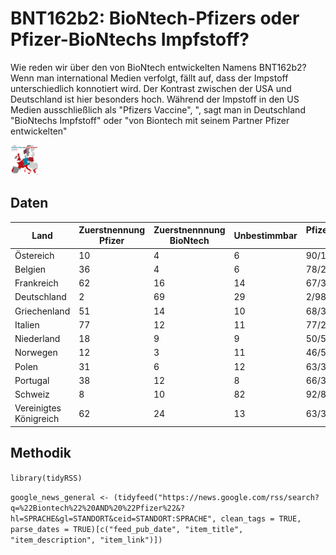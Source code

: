 # BNT162b2: BioNtech-Pfizers oder Pfizer-BioNtechs Impfstoff?

Wie reden wir über den von BioNtech entwickelten Namens BNT162b2?
Wenn man international Medien verfolgt, fällt auf, dass der Impstoff unterschiedlich konnotiert wird. Der Kontrast zwischen der USA und Deutschland ist hier besonders hoch.
Während der Impstoff in den US Medien ausschließlich als "Pfizers Vaccine", ", sagt man in Deutschland "BioNtechs Impfstoff" oder "von Biontech mit seinem Partner Pfizer entwickelten"

<img src="https://github.com/konradrs/Biontech-Pfizer-Name/blob/main/map.png?raw=true" width="48">

## Daten
 
| Land | Zuerstnennung Pfizer | Zuerstnennnung BioNtech | Unbestimmbar |Pfizer/BioNtech in %
| ---         |     ---      |     ---      |     ---      |     ---      |
|Östereich|10|4|6|90/10
|Belgien|36|4|6|78/22
|Frankreich|62|16|14|67/33
|Deutschland|2|69|29|2/98
|Griechenland|51|14|10|68/32
|Italien|77|12|11|77/23
|Niederland|18|9|9|50/50
|Norwegen|12|3|11|46/54
|Polen|31|6|12|63/37
|Portugal|38|12|8|66/34
|Schweiz|8|10|82|92/8
|Vereinigtes Königreich|62|24|13|63/37

## Methodik


`library(tidyRSS)`

`google_news_general <- (tidyfeed("https://news.google.com/rss/search?q=%22Biontech%22%20AND%20%22Pfizer%22&?hl=SPRACHE&gl=STANDORT&ceid=STANDORT:SPRACHE",
                            clean_tags = TRUE, parse_dates = TRUE)[c("feed_pub_date", "item_title", "item_description", "item_link")])`
